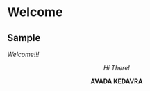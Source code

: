 <html>
	<head>
		<title>Welcome!</title>
	</head>
<body>
    
# Welcome
## Sample

_Welcome!!!_

<div style="text-align:center" markdown=1>

_Hi There!_  

**AVADA KEDAVRA**

</div>
</body>
</html>
